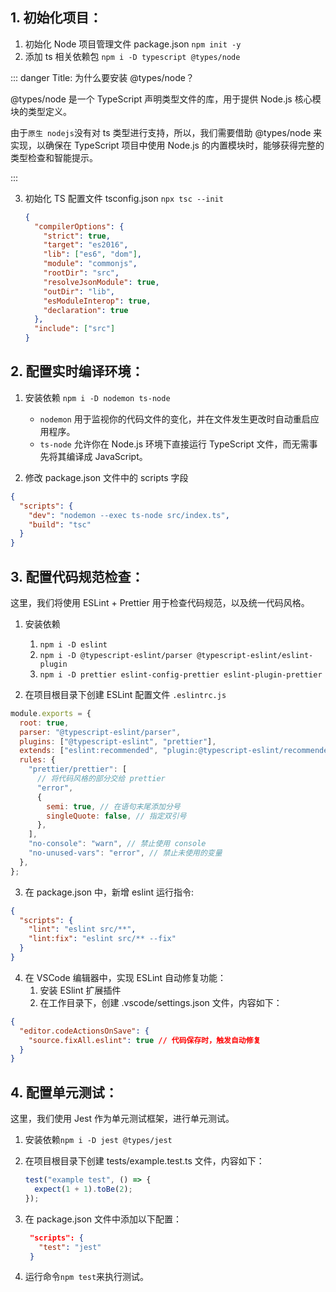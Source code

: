 <PageHeader content="如何创建一个 ts + nodejs 项目?" />

## 1. 初始化项目：

1. 初始化 Node 项目管理文件 package.json `npm init -y`
2. 添加 ts 相关依赖包 `npm i -D typescript @types/node`

::: danger Title: 为什么要安装 @types/node？

@types/node 是一个 TypeScript 声明类型文件的库，用于提供 Node.js 核心模块的类型定义。

由于`原生 nodejs`没有对 ts 类型进行支持，所以，我们需要借助 @types/node 来实现，以确保在 TypeScript 项目中使用 Node.js 的内置模块时，能够获得完整的类型检查和智能提示。

:::

3. 初始化 TS 配置文件 tsconfig.json `npx tsc --init`

   ```json
   {
     "compilerOptions": {
       "strict": true,
       "target": "es2016",
       "lib": ["es6", "dom"],
       "module": "commonjs",
       "rootDir": "src",
       "resolveJsonModule": true,
       "outDir": "lib",
       "esModuleInterop": true,
       "declaration": true
     },
     "include": ["src"]
   }
   ```

## 2. 配置实时编译环境：

1.  安装依赖 `npm i -D nodemon ts-node`

    - `nodemon` 用于监视你的代码文件的变化，并在文件发生更改时自动重启应用程序。
    - `ts-node` 允许你在 Node.js 环境下直接运行 TypeScript 文件，而无需事先将其编译成 JavaScript。

2.  修改 package.json 文件中的 scripts 字段

```json
{
  "scripts": {
    "dev": "nodemon --exec ts-node src/index.ts",
    "build": "tsc"
  }
}
```

## 3. 配置代码规范检查：

这里，我们将使用 ESLint + Prettier 用于检查代码规范，以及统一代码风格。

1.  安装依赖

    1. `npm i -D eslint`
    2. `npm i -D @typescript-eslint/parser @typescript-eslint/eslint-plugin`
    3. `npm i -D prettier eslint-config-prettier eslint-plugin-prettier`

2.  在项目根目录下创建 ESLint 配置文件 `.eslintrc.js`

```js
module.exports = {
  root: true,
  parser: "@typescript-eslint/parser",
  plugins: ["@typescript-eslint", "prettier"],
  extends: ["eslint:recommended", "plugin:@typescript-eslint/recommended", "plugin:prettier/recommended"],
  rules: {
    "prettier/prettier": [
      // 将代码风格的部分交给 prettier
      "error",
      {
        semi: true, // 在语句末尾添加分号
        singleQuote: false, // 指定双引号
      },
    ],
    "no-console": "warn", // 禁止使用 console
    "no-unused-vars": "error", // 禁止未使用的变量
  },
};
```

3.  在 package.json 中，新增 eslint 运行指令:

```json
{
  "scripts": {
    "lint": "eslint src/**",
    "lint:fix": "eslint src/** --fix"
  }
}
```

4.  在 VSCode 编辑器中，实现 ESLint 自动修复功能：
    1. 安装 ESlint 扩展插件
    2. 在工作目录下，创建 .vscode/settings.json 文件，内容如下：

```json
{
  "editor.codeActionsOnSave": {
    "source.fixAll.eslint": true // 代码保存时，触发自动修复
  }
}
```

## 4. 配置单元测试：

这里，我们使用 Jest 作为单元测试框架，进行单元测试。

1.  安装依赖`npm i -D jest @types/jest`
2.  在项目根目录下创建 tests/example.test.ts 文件，内容如下：

    ```ts
    test("example test", () => {
      expect(1 + 1).toBe(2);
    });
    ```

3.  在 package.json 文件中添加以下配置：

    ```json
     "scripts": {
       "test": "jest"
     }
    ```

4.  运行命令`npm test`来执行测试。
